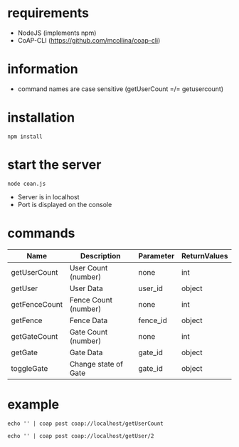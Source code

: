 # requirements
* NodeJS (implements npm)
* CoAP-CLI (https://github.com/mcollina/coap-cli)

# information

* command names are case sensitive (getUserCount =/= getusercount)

# installation
```
npm install
```

# start the server

```
node coan.js
```
* Server is in localhost
* Port is displayed on the console

# commands

Name | Description | Parameter | ReturnValues
--- | --- | --- | ---
getUserCount | User Count (number) | none | int
getUser | User Data | user_id | object
getFenceCount | Fence Count (number) | none | int
getFence | Fence Data | fence_id | object
getGateCount | Gate Count (number) | none | int
getGate | Gate Data | gate_id | object
toggleGate | Change state of Gate | gate_id | object

# example

```
echo '' | coap post coap://localhost/getUserCount
```

```
echo '' | coap post coap://localhost/getUser/2
```